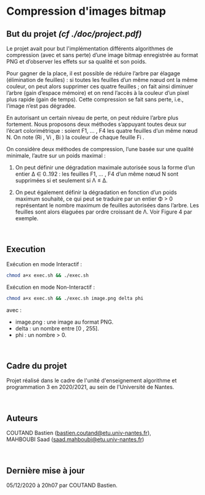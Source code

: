 # Compression d'images bitmap

## But du projet *(cf ./doc/project.pdf)*

Le projet avait pour but l'implémentation différents algorithmes de compression (avec et sans perte) d’une image bitmap enregistrée au format PNG et d’observer les effets sur sa qualité et son poids.

Pour gagner de la place, il est possible de réduire l’arbre par élagage (élimination de feuilles) : si toutes les feuilles d’un même nœud ont la même couleur, on peut alors supprimer ces quatre feuilles ; on fait ainsi diminuer l’arbre (gain d’espace mémoire) et on rend l’accès à la couleur d’un pixel plus rapide (gain de temps). Cette compression se fait sans perte, i.e., l’image n’est pas dégradée.

En autorisant un certain niveau de perte, on peut réduire l’arbre plus fortement. Nous proposons deux méthodes s’appuyant toutes deux sur l’écart colorimétrique : soient F1, ... , F4 les quatre feuilles d’un même nœud N. On note (Ri , Vi , Bi ) la couleur de chaque feuille Fi .

On considère deux méthodes de compression, l’une basée sur une qualité minimale, l’autre sur un poids maximal :

1. On peut définir une dégradation maximale autorisée sous la forme d’un entier ∆ ∈ 0..192 : les feuilles F1, ... , F4 d’un même nœud N sont supprimées si et seulement si Λ ≤ ∆.

2. On peut également définir la dégradation en fonction d’un poids maximum souhaité, ce qui peut se traduire par un entier Φ > 0 représentant le nombre maximum de feuilles autorisées dans l’arbre. Les feuilles sont alors élaguées par ordre croissant de Λ. Voir Figure 4 par exemple.

<br/>

## Execution

Exécution en mode Interactif : <br>

```bash 
chmod a+x exec.sh && ./exec.sh
```

Exécution en mode Non-Interactif : <br>
```bash 
chmod a+x exec.sh && ./exec.sh image.png delta phi 
```

avec :
* image.png : une image au format PNG.
* delta : un nombre entre [0 , 255].
* phi   : un nombre > 0.


<br/>

## Cadre du projet 

Projet réalisé dans le cadre de l'unité d'enseignement algorithme et programmation 3 en 2020/2021, au sein de l'Université de Nantes.
 
<br/>

## Auteurs

COUTAND Bastien (bastien.coutand@etu.univ-nantes.fr), <br>
MAHBOUBI Saad   (saad.mahboubi@etu.univ-nantes.fr)

<br/>

## Dernière mise à jour
 
05/12/2020 à 20h07 par COUTAND Bastien.
 
